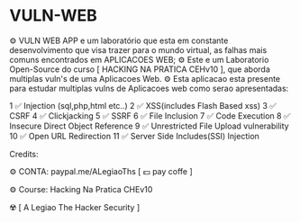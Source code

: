 # VULN-WEB
 ⚙️ VULN WEB APP e um laboratório que esta em constante desenvolvimento que visa trazer para o mundo virtual, as falhas mais comuns encontrados em APLICACOES WEB;
 ⚙️ Este e um Laboratorio Open-Source do curso [ HACKING NA PRATICA CEHv10 ], que aborda multiplas vuln's de uma Aplicacoes Web.
 ⚙️ Esta aplicacao esta presente para estudar multiplas vulns de Aplicacoes web como serao apresentadas:

  1 ✅ Injection (sql,php,html etc..)
  2 ✅ XSS(includes Flash Based xss)
  3 ✅ CSRF
  4 ✅ Clickjacking
  5 ✅ SSRF
  6 ✅ File Inclusion
  7 ✅ Code Execution
  8 ✅ Insecure Direct Object Reference
  9 ✅ Unrestricted File Upload vulnerability
 10 ✅ Open URL Redirection
 11 ✅ Server Side Includes(SSI) Injection

Credits:
 
 ⚙️ CONTA: paypal.me/ALegiaoThs [ 💵 pay coffe ]

 ⚙️ Course: Hacking Na Pratica CHEv10

 ☢️ [ A Legiao The Hacker Security ]
